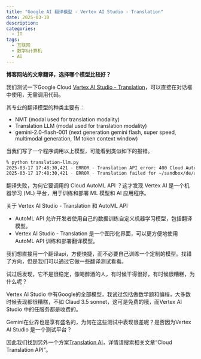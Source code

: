 ```yaml
---
title: "Google AI 翻译模型 - Vertex AI Studio - Translation"
date: 2025-03-10
description:
categories:
  - IT
tags:
  - 互联网
  - 数学&计算机
  - AI
---
```


**博客网站的文章翻译，选择哪个模型比较好？**

我们测试一下Google Cloud [Vertex AI Studio - Translation](https://console.cloud.google.com/vertex-ai/studio/translation)，可以直接在对话框中使用，无需调用代码。

其专业的翻译模型的种类主要有：
- NMT (modal used for translation modality)
- Translation LLM (modal used for translation modality)
- gemini-2.0-flash-001 (next generation gemini flash, super speed, multimodal generation, 1M token context window)

当我们写了一个程序调用以上模型，可能看到类似如下的报错。

```bash
% python translation-llm.py 
2025-03-17 17:48:30,421 - ERROR - Translation API error: 400 Cloud AutoML API has not been used in project 1***0 before or it is disabled. Enable it by visiting https://console.developers.google.com/apis/api/automl.googleapis.com/overview?project=1***0 then retry. If you enabled this API recently, wait a few minutes for the action to propagate to our systems and retry.; The model projects/1***0/locations/us-central1/models/TRL*** is not found or is deleted.; codes = [SERVICE_NOT_ACTIVATED (3), NOT_FOUND (5)]. 
2025-03-17 17:48:30,421 - ERROR - Translation failed for ~/sandbox/de/about.md after attempts.  
```
翻译失败，为何它要调用的 Cloud AutoML API ？这才发现 Vertex AI 是一个机器学习 (ML) 平台，用于训练和部署 ML 模型和 AI 应用程序。

关于 Vertex AI Studio - Translation 和 AutoML API

- AutoML API 允许开发者使用自己的数据训练自定义机器学习模型，包括翻译模型。
- Vertex AI Studio - Translation 是一个图形化界面，可以更方便地使用 AutoML API 训练和部署翻译模型。

我们想直接用一个翻译api，方便快捷，而不必要自己训练一个定制的模型。找错了方向，但是我们可以通过它做一些翻译测试看看。

试过后发现，它不是很稳定，像喝醉酒的人，有时候干得很好，有时候很糟糕，为什么呢？

Vertex AI Studio 中有Google的全部模型，我试过包括做数学题和编程，大多数时候表现都很糟糕，不如 Claud 3.5 sonnet，这可是免费的哦，而Vertex AI Studio 中的任服务都是收费的。

Gemini在业界也是享有盛名的，为何在这些测试中表现很差呢？是否因为Vertex AI Studio 是一个测试平台？

因此我们找到另外一个方案[Translation AI](https://cloud.google.com/translate)，详情请搜索相关文章“Cloud Translation API”。
